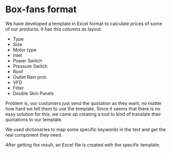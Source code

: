 # Box-fans format

We have developed a template in Excel format to calculate prices of some of our products. It has this columns as layout:

- Type
- Size
- Motor type
- Inlet
- Power Switch
- Pressure Switch
- Roof
- Outlet Rain prot.
- VFD
- Filter
- Double Skin Panels

Problem is, our customers just send the quotation as they want, no matter how hard we tell them to use the template. Since it seems that there is no easy solution for this, we came up creating a tool to kind of translate their quotations to our template.

We used dictionaries to map some specific keywords in the text and get the real component they need.

After getting the result, an Excel file is created with the specific template.

